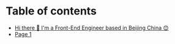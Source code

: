 # Table of contents

* [Hi there 👋 I'm a Front-End Engineer based in Beijing China 😊](README.md)
* [Page 1](page-1.md)

